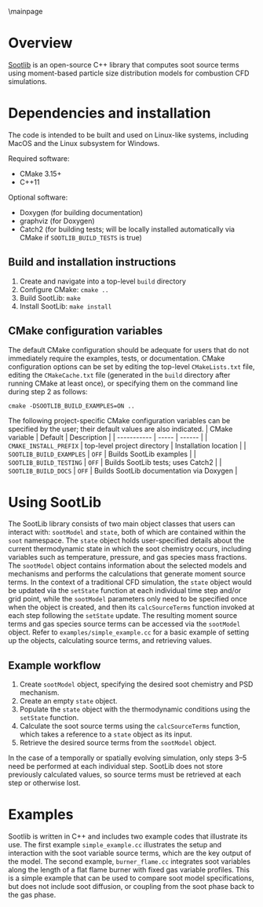 
\mainpage

<!-- #################################################################### -->

# Overview

[Sootlib](https://github.com/BYUignite/sootlib.git) is an open-source C++ library that computes soot source terms using moment-based particle size distribution models for combustion CFD simulations.

# Dependencies and installation

The code is intended to be built and used on Linux-like systems, including MacOS and the Linux subsystem for Windows.

Required software:
* CMake 3.15+
* C++11

Optional software:
* Doxygen (for building documentation)
* graphviz (for Doxygen)
* Catch2 (for building tests; will be locally installed automatically via CMake if `SOOTLIB_BUILD_TESTS` is true)

## Build and installation instructions
1. Create and navigate into a top-level `build` directory
2. Configure CMake: `cmake ..`
3. Build SootLib: `make`
4. Install SootLib: `make install`

## CMake configuration variables
The default CMake configuration should be adequate for users that do not immediately require the examples, tests, or documentation. CMake configuration options can be set by editing the top-level `CMakeLists.txt` file, editing the `CMakeCache.txt` file (generated in the `build` directory after running CMake at least once), or specifying them on the command line during step 2 as follows:
```
cmake -DSOOTLIB_BUILD_EXAMPLES=ON ..
```

The following project-specific CMake configuration variables can be specified by the user; their default values are also indicated.
| CMake variable | Default | Description |
| ----------- | ----- | ------ |
| `CMAKE_INSTALL_PREFIX`   | top-level project directory | Installation location |
| `SOOTLIB_BUILD_EXAMPLES` | `OFF` | Builds SootLib examples |
| `SOOTLIB_BUILD_TESTING`  | `OFF` | Builds SootLib tests; uses Catch2 |
| `SOOTLIB_BUILD_DOCS`     | `OFF` | Builds SootLib documentation via Doxygen |

# Using SootLib

The SootLib library consists of two main object classes that users can interact with: `sootModel` and `state`, both of which are contained within the `soot` namespace. The `state` object holds user-specified details about the current thermodynamic state in which the soot chemistry occurs, including variables such as temperature, pressure, and gas species mass fractions. The `sootModel` object contains information about the selected models and mechanisms and performs the calculations that generate moment source terms. In the context of a traditional CFD simulation, the `state` object would be updated via the `setState` function at each individual time step and/or grid point, while the `sootModel` parameters only need to be specified once when the object is created, and then its `calcSourceTerms` function invoked at each step following the `setState` update. The resulting moment source terms and gas species source terms can be accessed via the `sootModel` object. Refer to `examples/simple_example.cc` for a basic example of setting up the objects, calculating source terms, and retrieving values.

## Example workflow
1. Create `sootModel` object, specifying the desired soot chemistry and PSD mechanism.
2. Create an empty `state` object.
3. Populate the `state` object with the thermodynamic conditions using the `setState` function.
4. Calculate the soot source terms using the `calcSourceTerms` function, which takes a reference to a `state` object as its input.
5. Retrieve the desired source terms from the `sootModel` object.

In the case of a temporally or spatially evolving simulation, only steps 3–5 need be performed at each individual step. SootLib does not store previously calculated values, so source terms must be retrieved at each step or otherwise lost.

# Examples

Sootlib is written in C++ and includes two example codes that illustrate its use. The first example ```simple_example.cc``` illustrates the setup and interaction with the soot variable source terms, which are the key output of the model. The second example, ```burner_flame.cc``` integrates soot variables along the length of a flat flame burner with fixed gas variable profiles. This is a simple example that can be used to compare soot model specifications, but does not include soot diffusion, or coupling from the soot phase back to the gas phase.


